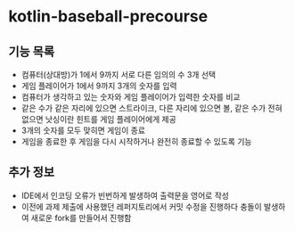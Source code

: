 # kotlin-baseball-precourse

## 기능 목록


- 컴퓨터(상대방)가 1에서 9까지 서로 다른 임의의 수 3개 선택
- 게임 플레이어가 1에서 9까지 3개의 숫자를 입력
- 컴퓨터가 생각하고 있는 숫자와 게임 플레이어가 입력한 숫자를 비교
- 같은 수가 같은 자리에 있으면 스트라이크, 다른 자리에 있으면 볼, 같은 수가 전혀 없으면 낫싱이란 힌트를 게임 플레이어에게 제공
- 3개의 숫자를 모두 맞히면 게임이 종료
- 게임을 종료한 후 게임을 다시 시작하거나 완전히 종료할 수 있도록 기능

## 추가 정보


- IDE에서 인코딩 오류가 빈번하게 발생하여 출력문을 영어로 작성
- 이전에 과제 제출에 사용했던 레퍼지토리에서 커밋 수정을 진행하다 충돌이 발생하여 새로운 fork를 만들어서 진행함
